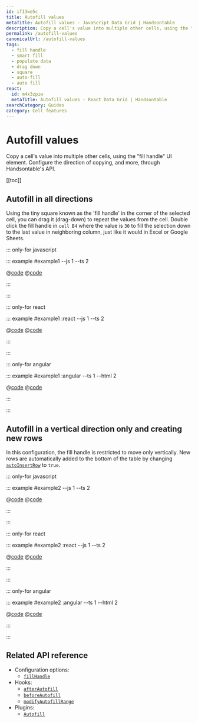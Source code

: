 ```yaml
---
id: if13we5c
title: Autofill values
metaTitle: Autofill values - JavaScript Data Grid | Handsontable
description: Copy a cell's value into multiple other cells, using the "fill handle" UI element. Configure the direction of copying, and more, through Handsontable's API.
permalink: /autofill-values
canonicalUrl: /autofill-values
tags:
  - fill handle
  - smart fill
  - populate data
  - drag down
  - square
  - auto-fill
  - auto fill
react:
  id: m4x3zpiw
  metaTitle: Autofill values - React Data Grid | Handsontable
searchCategory: Guides
category: Cell features
---
```


# Autofill values

Copy a cell's value into multiple other cells, using the "fill handle" UI element. Configure the direction of copying, and more, through Handsontable's API.

[[toc]]

## Autofill in all directions

Using the tiny square known as the 'fill handle' in the corner of the selected cell, you can drag it (drag-down) to repeat the values from the cell. Double click the fill handle in `cell B4` where the value is `30` to fill the selection down to the last value in neighboring column, just like it would in Excel or Google Sheets.

::: only-for javascript

::: example #example1 --js 1 --ts 2

@[code](@/content/guides/cell-features/autofill-values/javascript/example1.js)
@[code](@/content/guides/cell-features/autofill-values/javascript/example1.ts)

:::

:::

::: only-for react

::: example #example1 :react --js 1 --ts 2

@[code](@/content/guides/cell-features/autofill-values/react/example1.jsx)
@[code](@/content/guides/cell-features/autofill-values/react/example1.tsx)

:::

:::

::: only-for angular

::: example #example1 :angular --ts 1 --html 2

@[code](@/content/guides/cell-features/autofill-values/angular/example1.ts)
@[code](@/content/guides/cell-features/autofill-values/angular/example1.html)

:::

:::

## Autofill in a vertical direction only and creating new rows

In this configuration, the fill handle is restricted to move only vertically. New rows are automatically added to the bottom of the table by changing [`autoInsertRow`](@/api/options.md#fillhandle) to `true`.

::: only-for javascript

::: example #example2 --js 1 --ts 2

@[code](@/content/guides/cell-features/autofill-values/javascript/example2.js)
@[code](@/content/guides/cell-features/autofill-values/javascript/example2.ts)

:::

:::

::: only-for react

::: example #example2 :react --js 1 --ts 2

@[code](@/content/guides/cell-features/autofill-values/react/example2.jsx)
@[code](@/content/guides/cell-features/autofill-values/react/example2.tsx)

:::

:::

::: only-for angular

::: example #example2 :angular --ts 1 --html 2

@[code](@/content/guides/cell-features/autofill-values/angular/example2.ts)
@[code](@/content/guides/cell-features/autofill-values/angular/example2.html)

:::

:::

## Related API reference

- Configuration options:
  - [`fillHandle`](@/api/options.md#fillhandle)
- Hooks:
  - [`afterAutofill`](@/api/hooks.md#afterautofill)
  - [`beforeAutofill`](@/api/hooks.md#beforeautofill)
  - [`modifyAutofillRange`](@/api/hooks.md#modifyautofillrange)
- Plugins:
  - [`Autofill`](@/api/autofill.md)
